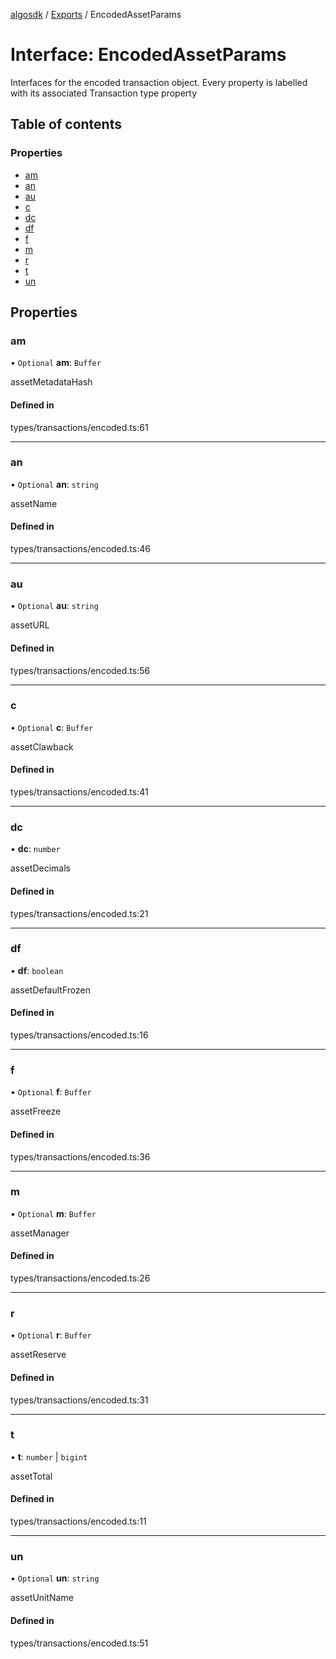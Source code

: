 [algosdk](../README.md) / [Exports](../modules.md) / EncodedAssetParams

# Interface: EncodedAssetParams

Interfaces for the encoded transaction object. Every property is labelled with its associated Transaction type property

## Table of contents

### Properties

- [am](EncodedAssetParams.md#am)
- [an](EncodedAssetParams.md#an)
- [au](EncodedAssetParams.md#au)
- [c](EncodedAssetParams.md#c)
- [dc](EncodedAssetParams.md#dc)
- [df](EncodedAssetParams.md#df)
- [f](EncodedAssetParams.md#f)
- [m](EncodedAssetParams.md#m)
- [r](EncodedAssetParams.md#r)
- [t](EncodedAssetParams.md#t)
- [un](EncodedAssetParams.md#un)

## Properties

### am

• `Optional` **am**: `Buffer`

assetMetadataHash

#### Defined in

types/transactions/encoded.ts:61

___

### an

• `Optional` **an**: `string`

assetName

#### Defined in

types/transactions/encoded.ts:46

___

### au

• `Optional` **au**: `string`

assetURL

#### Defined in

types/transactions/encoded.ts:56

___

### c

• `Optional` **c**: `Buffer`

assetClawback

#### Defined in

types/transactions/encoded.ts:41

___

### dc

• **dc**: `number`

assetDecimals

#### Defined in

types/transactions/encoded.ts:21

___

### df

• **df**: `boolean`

assetDefaultFrozen

#### Defined in

types/transactions/encoded.ts:16

___

### f

• `Optional` **f**: `Buffer`

assetFreeze

#### Defined in

types/transactions/encoded.ts:36

___

### m

• `Optional` **m**: `Buffer`

assetManager

#### Defined in

types/transactions/encoded.ts:26

___

### r

• `Optional` **r**: `Buffer`

assetReserve

#### Defined in

types/transactions/encoded.ts:31

___

### t

• **t**: `number` \| `bigint`

assetTotal

#### Defined in

types/transactions/encoded.ts:11

___

### un

• `Optional` **un**: `string`

assetUnitName

#### Defined in

types/transactions/encoded.ts:51

